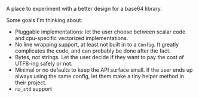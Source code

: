 A place to experiment with a better design for a base64 library.

Some goals I'm thinking about:

- Pluggable implementations: let the user choose between scalar code and cpu-specific vectorized implementations.
- No line wrapping support, at least not built in to a `Config`. It greatly complicates the code, and can probably be done after the fact.
- Bytes, not strings. Let the user decide if they want to pay the cost of UTF8-ing safely or not.
- Minimal or no defaults to keep the API surface small. If the user ends up always using the same config, let them make a tiny helper method in their project.
- `no_std` support
